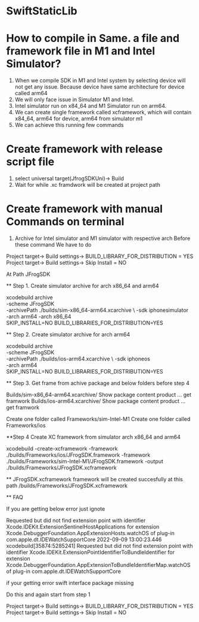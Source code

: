 # SwiftStaticLib

# How to compile in Same. a file and framework file in M1 and Intel Simulator?

1.    When we compile SDK in M1 and Intel system by selecting device will not get any issue. Because device have same architecture for device called arm64 
2.    We will only face issue in Simulator M1 and Intel. 
3.    Intel simulator run on x84_64 and M1 Simulator run on arm64.
4.    We can create single framework called xcframework, which will contain x84_64, arm64 for device, arm64 from simulator m1 
5.    We can achieve this running few commands


# Create framework with release script file 

1. select universal target(JfrogSDKUni)-> Build
2. Wait for while .xc framdwork will be created at project path 


# Create framework with manual Commands on terminal

1.    Archive for Intel simulator and M1 simulator with respective arch
Before these command 
We have to do 

Project target-> Build settings-> BUILD_LIBRARY_FOR_DISTRIBUTION = YES
Project target-> Build settings-> Skip Install = NO

At Path JFrogSDK 

** Step 1. Create simulator archive for arch x86_64 and arm64

xcodebuild archive \
-scheme JFrogSDK \
-archivePath ./builds/sim-x86_64-arm64.xcarchive \ 
-sdk iphonesimulator \
-arch arm64 -arch x86_64 \
SKIP_INSTALL=NO BUILD_LIBRARIES_FOR_DISTRIBUTION=YES


** Step 2. Create simulator archive for arch arm64

xcodebuild archive \
-scheme JFrogSDK \
-archivePath ./builds/ios-arm64.xcarchive \ 
-sdk iphoneos \
-arch arm64 \
SKIP_INSTALL=NO BUILD_LIBRARIES_FOR_DISTRIBUTION=YES

** Step 3. Get frame from achive package and below folders before step  4

 Builds/sim-x86_64-arm64.xcarchive/ Show package content product ... get framwork
 Builds/ios-arm64.xcarchive/ Show package content product ... get framwork
 
Create one folder called Frameworks/sim-Intel-M1
Create one folder called Frameworks/ios

**Step 4 Create XC framework from simulator arch x86_64 and arm64

xcodebuild -create-xcframework -framework ./builds/Frameworks/ios/JFrogSDK.framework -framework ./builds/Frameworks/sim-Intel-M1/JFrogSDK.framework -output ./builds/Frameworks/JFrogSDK.xcframework


** JFrogSDK.xcframework framework will be created succesfully at this path /builds/Frameworks/JFrogSDK.xcframework


** FAQ

If you are getting below error just ignote

Requested but did not find extension point with identifier Xcode.IDEKit.ExtensionSentinelHostApplications for extension Xcode.DebuggerFoundation.AppExtensionHosts.watchOS of plug-in com.apple.dt.IDEWatchSupportCore
2022-09-09 13:00:23.446 xcodebuild[35874:5285241] Requested but did not find extension point with identifier Xcode.IDEKit.ExtensionPointIdentifierToBundleIdentifier for extension Xcode.DebuggerFoundation.AppExtensionToBundleIdentifierMap.watchOS of plug-in com.apple.dt.IDEWatchSupportCore


if your getting error swift interface package missing 

Do this and again start from step 1

Project target-> Build settings-> BUILD_LIBRARY_FOR_DISTRIBUTION = YES
Project target-> Build settings-> Skip Install = NO
